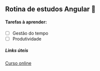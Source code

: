 ## Rotina de estudos Angular :book:

#### Tarefas à aprender:

- [ ] Gestão do tempo
- [ ] Produtividade

##### Links úteis

[Curso online](https://mooc41.escolavirtual.gov.br/my/)

